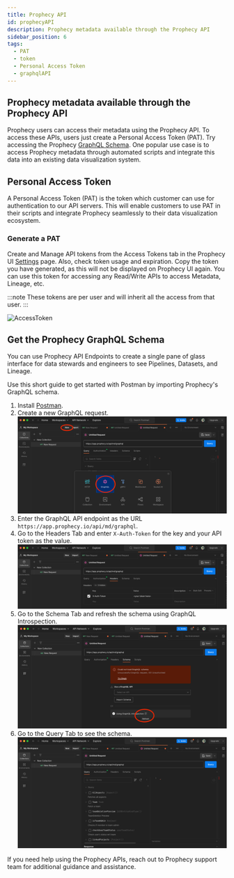 ```yaml
---
title: Prophecy API
id: prophecyAPI
description: Prophecy metadata available through the Prophecy API
sidebar_position: 6
tags:
  - PAT
  - token
  - Personal Access Token
  - graphqlAPI
---
```


## Prophecy metadata available through the Prophecy API

Prophecy users can access their metadata using the Prophecy API. To access these APIs, users just create a Personal Access Token (PAT). Try accessing the Prophecy [GraphQL Schema](#get-the-prophecy-graphql-schema). One popular use case is to access Prophecy metadata through automated scripts and integrate this data into an existing data visualization system.

## Personal Access Token

A Personal Access Token (PAT) is the token which customer can use for authentication to our API servers.
This will enable customers to use PAT in their scripts and integrate Prophecy seamlessly to their data visualization ecosystem.

### Generate a PAT

Create and Manage API tokens from the Access Tokens tab in the Prophecy UI [Settings](https://app.prophecy.io/metadata/settings) page. Also, check token usage and expiration. Copy the token you have generated, as this will not be displayed on Prophecy UI again. You can use this token for accessing any Read/Write APIs to access Metadata, Lineage, etc.

:::note
These tokens are per user and will inherit all the access from that user.
:::

![AccessToken](./img/PAT.gif)

## Get the Prophecy GraphQL Schema

You can use Prophecy API Endpoints to create a single pane of glass interface for data stewards and engineers to see Pipelines, Datasets, and Lineage.

Use this short guide to get started with Postman by importing Prophecy's GraphQL schema.

1. Install [Postman](https://www.postman.com/downloads/).
2. Create a new GraphQL request.
   ![postman_new_graphql_request.png](img%2Fpostman_new_graphql_request.png)
3. Enter the GraphQL API endpoint as the URL `https://app.prophecy.io/api/md/graphql`.
4. Go to the Headers Tab and enter `X-Auth-Token` for the key and your API token as the value.
   ![postman_headers_token2.png](img%2Fpostman_headers_token2.png)
5. Go to the Schema Tab and refresh the schema using GraphQL Introspection.
   ![postman_refresh_schema.png](img%2Fpostman_refresh_schema.png)
6. Go to the Query Tab to see the schema.
   ![postman_schema_available.png](img%2Fpostman_schema_available.png)

If you need help using the Prophecy APIs, reach out to Prophecy support team for additional guidance and assistance.
